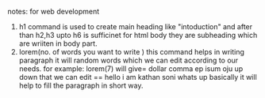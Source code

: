 notes: for web development 
1) h1 command is used to create main heading like "intoduction"
and after than h2,h3 upto h6 is sufficinet for html body they are subheading which are wriiten in body part.
2) lorem(no. of words you want to write ) this command helps in writing paragraph it will random words which we can edit according to our needs. for example:
   lorem(7) will give=  dollar comma ep isum oju up down
   that we can edit ==  hello i am kathan soni whats up
basically it will help to fill the paragraph in short way.

